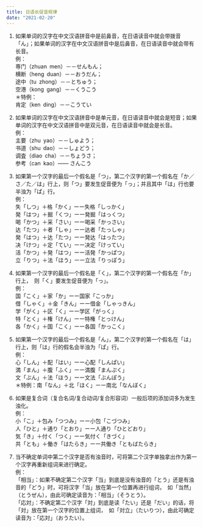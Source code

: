 ```yaml
---
title: 日语长促音规律
date: "2021-02-20"
---
```

1. 如果单词的汉字在中文汉语拼音中是前鼻音，在日语读音中就会带拨音「ん」；如果单词的汉字在中文汉语拼音中是后鼻音，在日语读音中就会带有长音。  
   例：  
   専门（zhuan men）－－せんもん；  
   横断（heng duan）－－おうだん；  
   途中（tu zhong）－－とちゅう；  
   空港（kong gang）－－くうこう  
   ＊特例：  
   肯定（ken ding）－－こうてい

2. 如果单词的汉字在中文汉语拼音中是单元音，在日语读音中就会是短音；如果单词的汉字在中文汉语拼音中是双元音，在日语读音中就会是长音。  
   例：  
   主要（zhu yao）－－しゅよう；  
   书道（shu dao）－－しょどう；  
   调査（diao cha）－－ちょうさ；  
   参考（can kao）—— さんこう  

3. 如果第一个汉字的最后一个假名是「つ」，第二个汉字的第一个假名在「か／さ／た／は」行上，则「つ」要发生促音便为「っ」；并且其中「は」行也要半浊为「ぱ」行。  
   例：  
   失「しつ」＋格「かく」ーー失格「しっかく」  
   発「はつ」＋掘「くつ」ーー発掘「はっくつ」  
   喝「かつ」＋采「さい」ーー喝采「かっさい」  
   达「たつ」＋者「しゃ」ーー达者「たっしゃ」  
   発「はつ」＋达「たつ」ーー発达「はったつ」  
   决「けつ」＋定「てい」ーー决定「けってい」  
   活「かつ」＋発「はつ」ーー活発「かっぱつ」  
   立「りつ」＋法「ほう」ーー立法「りっぽう」  

4. 如果第一个汉字的最后一个假名是「く」，第二个汉字的第一个假名在「か」行上， 则「く」要发生促音便为「っ」。  
   例：  
   国「こく」＋家「か」ーー国家「こっか」  
   借「しゃく」＋金「きん」ーー借金「しゃっきん」  
   学「がく」＋区「く」ーー学区「がっく」  
   特「とく」＋権「けん」ーー特権「とっけん」  
   各「かく」＋国「こく」ーー各国「かっこく」  

5. 如果第一个汉字的最后一个假名是「ん」，第二个汉字的第一个假名在「は」行上，则「は」行的假名会半浊为「ぱ」行。  
   例：  
   心「しん」＋配「はい」ーー心配「しんぱい」  
   満「まん」＋腹「ふく」ーー満腹「まんぷく」  
   文「ぶん」＋法「ほう」ーー文法「ぶんぽう」  
   ＊特例：南「なん」＋北「ほく」ーー南北「なんぼく」  

6. 如果是复合词（复合名词/复合动词/复合形容词）一般后项的添加词多为发生浊化。  
   例：  
   小「こ」＋包み「つつみ」ーー小包「こづつみ」  
   人「ひと」＋通り「とおり」ーー人通り「ひとどおり」  
   気「き」＋付く「つく」ーー気付く「きづく」  
   共「とも」＋働き「はたらき」ーー共働き「ともばたらき」  

7. 当不确定单词中第二个汉字是否有浊音时，可将第二个汉字单独拿出作为第一个汉字再重新组词来进行确定。  
   例：  
   「相当」：如果不确定第二个汉字「当」到底是没有浊音的「とう」还是有浊音的「どう」时，可将汉字「当」放在第一个位置再进行组词， 如「当然」（とうぜん），由此可确定读音为：「相当」（そうとう）。  
   「応対」：不确定第二个汉字「対」到底是读「たい」还是「だい」的话，将「対」放在第一个汉字的位置上组词， 如「対立」（たいりつ），由此可确定读音为：「応対」（おうたい）。  